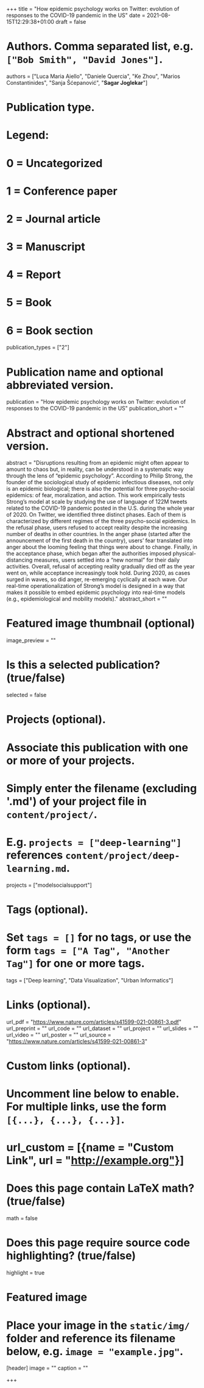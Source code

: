 +++
title = "How epidemic psychology works on Twitter: evolution of responses to the COVID-19 pandemic in the US"
date = 2021-08-15T12:29:38+01:00
draft = false

# Authors. Comma separated list, e.g. `["Bob Smith", "David Jones"]`.
authors = ["Luca Maria Aiello", "Daniele Quercia", "Ke Zhou", "Marios Constantinides", "Sanja Šćepanović", "**Sagar Joglekar**"]

# Publication type.
# Legend:
# 0 = Uncategorized
# 1 = Conference paper
# 2 = Journal article
# 3 = Manuscript
# 4 = Report
# 5 = Book
# 6 = Book section
publication_types = ["2"]

# Publication name and optional abbreviated version.
publication = "How epidemic psychology works on Twitter: evolution of responses to the COVID-19 pandemic in the US"
publication_short = ""

# Abstract and optional shortened version.
abstract = "Disruptions resulting from an epidemic might often appear to amount to chaos but, in reality, can be understood in a systematic way through the lens of “epidemic psychology”. According to Philip Strong, the founder of the sociological study of epidemic infectious diseases, not only is an epidemic biological; there is also the potential for three psycho-social epidemics: of fear, moralization, and action. This work empirically tests Strong’s model at scale by studying the use of language of 122M tweets related to the COVID-19 pandemic posted in the U.S. during the whole year of 2020. On Twitter, we identified three distinct phases. Each of them is characterized by different regimes of the three psycho-social epidemics. In the refusal phase, users refused to accept reality despite the increasing number of deaths in other countries. In the anger phase (started after the announcement of the first death in the country), users’ fear translated into anger about the looming feeling that things were about to change. Finally, in the acceptance phase, which began after the authorities imposed physical-distancing measures, users settled into a “new normal” for their daily activities. Overall, refusal of accepting reality gradually died off as the year went on, while acceptance increasingly took hold. During 2020, as cases surged in waves, so did anger, re-emerging cyclically at each wave. Our real-time operationalization of Strong’s model is designed in a way that makes it possible to embed epidemic psychology into real-time models (e.g., epidemiological and mobility models)."
abstract_short = ""

# Featured image thumbnail (optional)
image_preview = ""

# Is this a selected publication? (true/false)
selected = false

# Projects (optional).
#   Associate this publication with one or more of your projects.
#   Simply enter the filename (excluding '.md') of your project file in `content/project/`.
#   E.g. `projects = ["deep-learning"]` references `content/project/deep-learning.md`.
projects = ["modelsocialsupport"]

# Tags (optional).
#   Set `tags = []` for no tags, or use the form `tags = ["A Tag", "Another Tag"]` for one or more tags.
tags = ["Deep learning", "Data Visualization", "Urban Informatics"]

# Links (optional).
url_pdf = "https://www.nature.com/articles/s41599-021-00861-3.pdf"
url_preprint = ""
url_code = ""
url_dataset = ""
url_project = ""
url_slides = ""
url_video = ""
url_poster = ""
url_source = "https://www.nature.com/articles/s41599-021-00861-3"

# Custom links (optional).
#   Uncomment line below to enable. For multiple links, use the form `[{...}, {...}, {...}]`.
# url_custom = [{name = "Custom Link", url = "http://example.org"}]

# Does this page contain LaTeX math? (true/false)
math = false

# Does this page require source code highlighting? (true/false)
highlight = true

# Featured image
# Place your image in the `static/img/` folder and reference its filename below, e.g. `image = "example.jpg"`.
[header]
image = ""
caption = ""

+++
